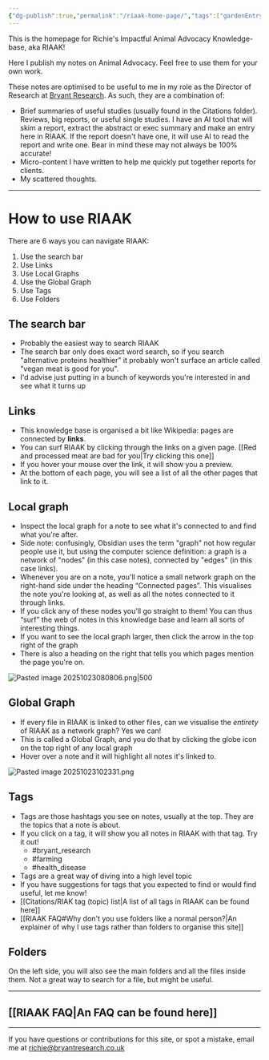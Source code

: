 ```yaml
---
{"dg-publish":true,"permalink":"/riaak-home-page/","tags":["gardenEntry"],"created":"2025-09-28T23:32:38.029+01:00","updated":"2025-10-23T10:27:31.577+01:00"}
---
```


This is the homepage for Richie's Impactful Animal Advocacy Knowledge-base, aka RIAAK!

Here I publish my notes on Animal Advocacy. Feel free to use them for your own work.

These notes are optimised to be useful to me in my role as the Director of Research at [Bryant Research](https://bryantresearch.co.uk/). As such, they are a combination of:
- Brief summaries of useful studies (usually found in the Citations folder). Reviews, big reports, or useful single studies. I have an AI tool that will skim a report, extract the abstract or exec summary and make an entry here in RIAAK. If the report doesn't have one, it will use AI to read the report and write one. Bear in mind these may not always be 100% accurate! 
- Micro-content I have written to help me quickly put together reports for clients.
- My scattered thoughts.

---
# How to use RIAAK
There are 6 ways you can navigate RIAAK:

1. Use the search bar
2. Use Links
3. Use Local Graphs
4. Use the Global Graph
5. Use Tags
6. Use Folders
## The search bar
- Probably the easiest way to search RIAAK
- The search bar only does exact word search, so if you search "alternative proteins healthier" it probably won't surface an article called "vegan meat is good for you".
- I'd advise just putting in a bunch of keywords you're interested in and see what it turns up
## Links
- This knowledge base is organised a bit like Wikipedia: pages are connected by **links**.
- You can surf RIAAK by clicking through the links on a given page. [[Red and processed meat are bad for you\|Try clicking this one]]
- If you hover your mouse over the link, it will show you a preview.
- At the bottom of each page, you will see a list of all the other pages that link to it.

## Local graph
- Inspect the local graph for a note to see what it's connected to and find what you're after.
- Side note: confusingly, Obsidian uses the term "graph" not how regular people use it, but using the computer science definition: a graph is a network of "nodes" (in this case notes), connected by "edges" (in this case links).
- Whenever you are on a note, you'll notice a small network graph on the right-hand side under the heading “Connected pages”. This visualises the note you're looking at, as well as all the notes connected to it through links. 
- If you click any of these nodes you'll go straight to them! You can thus “surf” the web of notes in this knowledge base and learn all sorts of interesting things.
- If you want to see the local graph larger, then click the arrow in the top right of the graph
- There is also a heading on the right that tells you which pages mention the page you're on.

![Pasted image 20251023080806.png|500](/img/user/Pasted%20image%2020251023080806.png)
## Global Graph
- If every file in RIAAK is linked to other files, can we visualise the *entirety* of RIAAK as a network graph? Yes we can! 
- This is called a Global Graph, and you do that by clicking the globe icon on the top right of any local graph
- Hover over a note and it will highlight all notes it's linked to.

![Pasted image 20251023102331.png](/img/user/Pasted%20image%2020251023102331.png)
## Tags
- Tags are those hashtags you see on notes, usually at the top. They are the topics that a note is about. 
- If you click on a tag, it will show you all notes in RIAAK with that tag. Try it out! 
	- #bryant_research 
	- #farming
	- #health_disease  
- Tags are a great way of diving into a high level topic
- If you have suggestions for tags that you expected to find or would find useful, let me know!
- [[Citations/RIAK tag (topic) list\|A list of all tags in RIAAK can be found here]]
- [[RIAAK FAQ#Why don't you use folders like a normal person?\|An explainer of why I use tags rather than folders to organise this site]]

## Folders
On the left side, you will also see the main folders and all the files inside them. Not a great way to search for a file, but might be useful.

---- 
## [[RIAAK FAQ\|An FAQ can be found here]]

--- 

If you have questions or contributions for this site, or spot a mistake, email me at richie@bryantresearch.co.uk